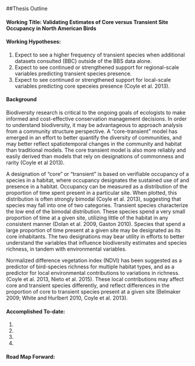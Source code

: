 ##Thesis Outline

#### Working Title: Validating Estimates of Core versus Transient Site Occupancy in North American Birds

#### Working Hypotheses: 
1. Expect to see a higher frequency of transient species when additional datasets consulted (BBC) outside of the BBS data alone. 
2. Expect to see continued or strengthened support for regional-scale variables predicting transient species presence. 
3. Expect to see continued or strengthened support for local-scale variables predicting core speceies presence (Coyle et al. 2013). 

#### Background  

  Biodiversity research is critical to the ongoing goals of ecologists to make informed and cost-effective conservation management decisions. In order to understand biodiversity, it may be advantageous to approach analysis from a community structure perspective. A “core-transient” model has emerged in an effort to better quantify the diversity of communities, and may better reflect spatiotemporal changes in the community and habitat than traditional models. The core transient model is also more reliably and easily derived than models that rely on designations of commonness and rarity (Coyle et al 2013).  

  A designation of “core” or “transient” is based on verifiable occupancy of a species in a habitat, where occupancy designates the sustained use of and presence in a habitat. Occupancy can be measured as a distribution of the proportion of time spent present in a particular site. When plotted, this distribution is often strongly bimodal (Coyle et al. 2013), suggesting that species may fall into one of two categories. Transient species characterize the low end of the bimodal distribution. These species spend a very small proportion of time at a given site, utilizing little of the habitat in any consistent manner (Dolan et al. 2009, Gaston 2010). Species that spend a large proportion of time present at a given site may be designated as its core inhabitants. The two designations may bear utility in efforts to better understand the variables that influence biodiversity estimates and species richness, in tandem with environmental variables. 
  
  Normalized difference vegetation index (NDVI) has been suggested as a predictor of bird-species richness for multiple habitat types, and as a predictor for local environmental contributions to variations in richness. (Coyle et al. 2013, Nieto et al. 2015). These local contributions may affect core and transient species differently, and reflect differences in the proportion of core to transient species present at a given site (Belmaker 2009; White and Hurlbert 2010, Coyle et al. 2013). 


#### Accomplished To-date: 
1. 
2. 
3. 
4. 

#### Road Map Forward: 




